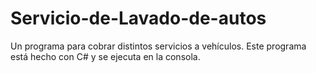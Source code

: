 # Servicio-de-Lavado-de-autos
Un programa para cobrar distintos servicios a vehículos. Este programa está hecho con C# y se ejecuta en la consola.
